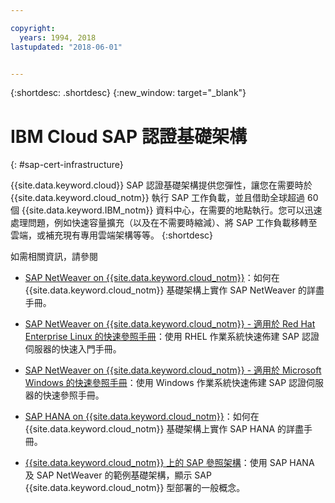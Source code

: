 ```yaml
---

copyright:
  years: 1994, 2018
lastupdated: "2018-06-01"


---
```


{:shortdesc: .shortdesc}
{:new_window: target="_blank"}

# IBM Cloud SAP 認證基礎架構
{: #sap-cert-infrastructure}

{{site.data.keyword.cloud}} SAP 認證基礎架構提供您彈性，讓您在需要時於 {{site.data.keyword.cloud_notm}} 執行 SAP 工作負載，並且借助全球超過 60 個 {{site.data.keyword.IBM_notm}} 資料中心，在需要的地點執行。您可以迅速處理問題，例如快速容量擴充（以及在不需要時縮減）、將 SAP 工作負載移轉至雲端，或補充現有專用雲端架構等等。
{:shortdesc}

如需相關資訊，請參閱

  * [SAP NetWeaver on {{site.data.keyword.cloud_notm}}](https://console.bluemix.net/docs/infrastructure/sap-netweaver/sap-index.html#getting-started)：如何在 {{site.data.keyword.cloud_notm}} 基礎架構上實作 SAP NetWeaver 的詳盡手冊。
  * [SAP NetWeaver on {{site.data.keyword.cloud_notm}} - 適用於 Red Hat Enterprise Linux 的快速參照手冊](https://console.bluemix.net/docs/infrastructure/sap-netweaver-rhel-qrg/rhel-index.html#getting-started)：使用 RHEL 作業系統快速佈建 SAP 認證伺服器的快速入門手冊。
  * [SAP NetWeaver on {{site.data.keyword.cloud_notm}} - 適用於 Microsoft Windows 的快速參照手冊](https://console.bluemix.net/docs/infrastructure/sap-netweaver-ms-qrg/ms-index.html#getting-started)：使用 Windows 作業系統快速佈建 SAP 認證伺服器的快速參照手冊。

  * [SAP HANA on {{site.data.keyword.cloud_notm}}](https://console.bluemix.net/docs/infrastructure/sap-hana/hana-index.html#getting-started)：如何在 {{site.data.keyword.cloud_notm}} 基礎架構上實作 SAP HANA 的詳盡手冊。

  * [{{site.data.keyword.cloud_notm}} 上的 SAP 參照架構](https://console.bluemix.net/docs/infrastructure/sap-reference-architecture/sap-ra-index.html#getting-started)：使用 SAP HANA 及 SAP NetWeaver 的範例基礎架構，顯示 SAP {{site.data.keyword.cloud_notm}} 型部署的一般概念。
